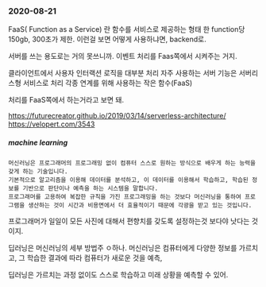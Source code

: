
### 2020-08-21

FaaS( Function as a Service) 란 함수를 서비스로 제공하는 형태
한 function당 150gb, 300초가 제한. 이런걸 보면 어떻게 사용하냐면, backend로.

서버를 쓰는 용도로는 거의 못쓰니까. 이벤트 처리를 Faas쪽에서 시켜주는 거지.

클라이언트에서 사용자 인터랙션 로직을 대부분 처리
자주 사용하는 서버 기능은 서버리스형 서비스로 처리
각종 연계를 위해 사용하는 작은 함수(FaaS)

처리를 FaaS쪽에서 하는거라고 보면 돼.

<https://futurecreator.github.io/2019/03/14/serverless-architecture/>
<https://velopert.com/3543>


##### machine learning
```
머신러닝은 프로그래머의 프로그래밍 없이 컴퓨터 스스로 원하는 방식으로 배우게 하는 능력을 갖게 하는 기술입니다. 
기본적으로 알고리즘을 이용해 데이터를 분석하고, 이 데이터를 이용해서 학습하고, 학습된 정보를 기반으로 판단이나 예측을 하는 시스템을 말합니다. 
프로그래머를 고용하여 복잡한 규칙을 가진 프로그래밍을 하는 것보다 머신러닝을 통하여 프로그램을 생산하는 것이 시간과 비용면에서 더 효율적이기 때문에 각광을 받고 있는 것입니다.
```
프로그래머가 일일이 모든 사진에 대해서 편향치를 갖도록 설정하는것 보다야 낫다는 것이지.

딥러닝은 머신러닝의 세부 방법주 ㅇ하나. 
머신러닝은 컴퓨터에게 다양한 정보를 가르치고, 그 학습한 결과에 따라 컴퓨터가 새로운 것을 예측,

딥러닝은 가르치는 과정 없이도 스스로 학습하고 미래 상황을 예측할 수 있어.


